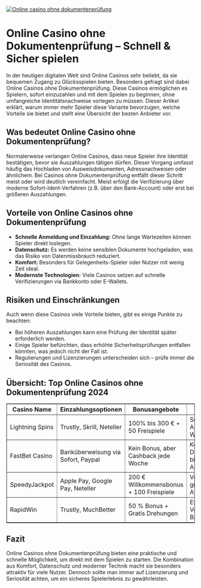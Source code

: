 [![Online casino ohne dokumentenprüfung](https://123-caf.pages.dev/gitsignup.png)](https://vrmoo.ru/Bt82HjjY)

<h1>Online Casino ohne Dokumentenprüfung – Schnell & Sicher spielen</h1>  <p>In der heutigen digitalen Welt sind Online Casinos sehr beliebt, da sie bequemen Zugang zu Glücksspielen bieten. Besonders gefragt sind dabei Online Casinos ohne Dokumentenprüfung. Diese Casinos ermöglichen es Spielern, sofort einzuzahlen und mit dem Spielen zu beginnen, ohne umfangreiche Identitätsnachweise vorlegen zu müssen. Dieser Artikel erklärt, warum immer mehr Spieler diese Variante bevorzugen, welche Vorteile sie bietet und stellt eine Übersicht der besten Anbieter vor.</p>  <h2>Was bedeutet Online Casino ohne Dokumentenprüfung?</h2>  <p>Normalerweise verlangen Online Casinos, dass neue Spieler ihre Identität bestätigen, bevor sie Auszahlungen tätigen dürfen. Dieser Vorgang umfasst häufig das Hochladen von Ausweisdokumenten, Adressnachweisen oder ähnlichem. Bei Casinos ohne Dokumentenprüfung entfällt dieser Schritt meist oder wird deutlich vereinfacht. Meist erfolgt die Verifizierung über moderne Sofort-Ident-Verfahren (z.B. über den Bank-Account) oder erst bei größeren Auszahlungen.</p>  <h2>Vorteile von Online Casinos ohne Dokumentenprüfung</h2>  <ul>   <li><strong>Schnelle Anmeldung und Einzahlung:</strong> Ohne lange Wartezeiten können Spieler direkt loslegen.</li>   <li><strong>Datenschutz:</strong> Es werden keine sensiblen Dokumente hochgeladen, was das Risiko von Datenmissbrauch reduziert.</li>   <li><strong>Komfort:</strong> Besonders für Gelegenheits-Spieler oder Nutzer mit wenig Zeit ideal.</li>   <li><strong>Modernste Technologien:</strong> Viele Casinos setzen auf schnelle Verifizierungen via Bankkonto oder E-Wallets.</li> </ul>  <h2>Risiken und Einschränkungen</h2>  <p>Auch wenn diese Casinos viele Vorteile bieten, gibt es einige Punkte zu beachten:</p>  <ul>   <li>Bei höheren Auszahlungen kann eine Prüfung der Identität später erforderlich werden.</li>   <li>Einige Spieler befürchten, dass erhöhte Sicherheitsprüfungen entfallen könnten, was jedoch nicht der Fall ist.</li>   <li>Regulierungen und Lizenzierungen unterscheiden sich – prüfe immer die Seriosität des Casinos.</li> </ul>  <h2>Übersicht: Top Online Casinos ohne Dokumentenprüfung 2024</h2>  <table border="1" cellpadding="8" cellspacing="0">   <thead>     <tr>       <th>Casino Name</th>       <th>Einzahlungsoptionen</th>       <th>Bonusangebote</th>       <th>Besonderheiten</th>     </tr>   </thead>   <tbody>     <tr>       <td>Lightning Spins</td>       <td>Trustly, Skrill, Neteller</td>       <td>100% bis 300 € + 50 Freispiele</td>       <td>Sofortige Auszahlung ohne Wartezeit</td>     </tr>     <tr>       <td>FastBet Casino</td>       <td>Banküberweisung via Sofort, Paypal</td>       <td>Kein Bonus, aber Cashback jede Woche</td>       <td>Keine Dokumentenprüfung bis 1.000 € Auszahlung</td>     </tr>     <tr>       <td>SpeedyJackpot</td>       <td>Apple Pay, Google Pay, Neteller</td>       <td>200 € Willkommensbonus + 100 Freispiele</td>       <td>Verifizierung nur bei größeren Auszahlungen</td>     </tr>     <tr>       <td>RapidWin</td>       <td>Trustly, MuchBetter</td>       <td>50 % Bonus + Gratis Drehungen</td>       <td>Express-Verifizierung via Bankkonto</td>     </tr>   </tbody> </table>  <h2>Fazit</h2>  <p>Online Casinos ohne Dokumentenprüfung bieten eine praktische und schnelle Möglichkeit, um direkt mit dem Spielen zu starten. Die Kombination aus Komfort, Datenschutz und moderner Technik macht sie besonders attraktiv für viele Nutzer. Dennoch sollte man immer auf Lizenzierung und Seriosität achten, um ein sicheres Spielerlebnis zu gewährleisten.</p>